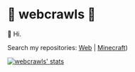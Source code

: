 # 🌃 webcrawls 🌠

👋 Hi.

Search my repositories: [Web](https://github.com/webcrawls?tab=repositories&q=topic%3Aweb) | [Minecraft](https://github.com/webcrawls?tab=repositories&q=topic%3Aminecraft)) 

[![webcrawls' stats](https://github-readme-stats.vercel.app/api?username=webcrawls)](https://github.com/anuraghazra/github-readme-stats)
